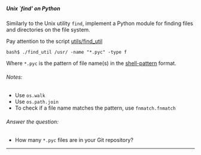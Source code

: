 ##### Unix `find' on Python

Similarly to the Unix utility `find`, implement a Python module for finding files and directories on the file system.

Pay attention to the script [utils/find_util](utils/find_util)
```
bash$ ./find_util /usr/ -name "*.pyc" -type f
```

Where `*.pyc` is the pattern of file name(s) in the [shell-pattern](https://www.gnu.org/software/findutils/manual/html_node/find_html/Shell-Pattern-Matching.html) format.

###### Notes:
 * Use `os.walk`
 * Use `os.path.join`
 * To check if a file name matches the pattern, use `fnmatch.fnmatch`

###### Answer the question:
 * How many `*.pyc` files are in your Git repository?

---
